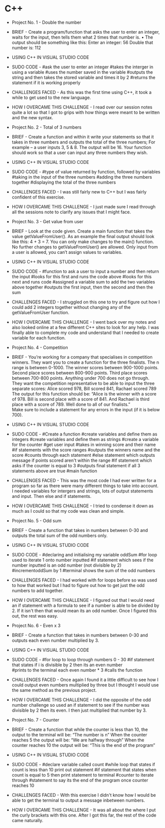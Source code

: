 # C++
- Project No. 1 - Double the number
- BRIEF - Create a program/function that asks the user to enter an integer, waits for the input, then tells them what 2 times that number is.
• The output should be something like this: Enter an integer: 56
Double that number is: 112
- USING C++ IN VISUAL STUDIO CODE
- SUDO CODE - #ask the user to enter an integer
              #takes the interger in using a variable
              #uses the number saved in the variable
              #outputs the string and then takes the stored variable and times it by 2
              #returns the statement if it is working properly
- CHALLENGES FACED - As this was the first time using C++, it took a while to get used to the new language.
- HOW I OVERCAME THIS CHALLENGE - I read over our session notes quite a lot so that I got to grips with how things were meant to be written and the new syntax.

- Project No. 2 - Total of 3 numbers
- BRIEF - Create a function and within it write your statements so that it takes in three numbers and outputs the total of the three numbers; For example – a user inputs 3, 5 & 8. The output will be 16.
Your function should work so that a user can input any three numbers they wish.
- USING C++ IN VISUAL STUDIO CODE
- SUDO CODE - #type of value returned by function, followed by variables 
              #taking in the input of the three numbers
              #adding the three numbers together
              #displaying the total of the three numbers
- CHALLENGES FACED - I was still fairly new to C++ but I was fairly confident of this exercise.
- HOW I OVERCAME THIS CHALLENGE - I just made sure I read through all the sessions note to clarify any issues that I might face.

- Project No. 3 - Get value from user
- BRIEF - Look at the code given. Create a main function that takes the value getValueFromUser(). As an example the final output should look like this: 4 + 3 = 7. You can only make changes to the main() function. No further changes to getValueFromUser() are allowed. Only input from a user is allowed, you can’t assign values to variables.
- USING C++ IN VISUAL STUDIO CODE
- SUDO CODE - #function to ask a user to input a number and then return the input
              #looks for this first and runs the code above
              #looks for this next and runs code 
              #assigned a variable sum to add the two variables above together
              #outputs the first input, then the second and then the sum
- CHALLENGES FACED - I struggled on this one to try and figure out how I could add 2 integers together without changing any of the getValueFromUser function.
- HOW I OVERCAME THIS CHALLENGE - I went back over my notes and also looked online at a few different C++ sites to look for any help. I was finally able to complete my code and understand that I needed to create variable for each function.


- Project No. 4 - Competition
- BRIEF - You’re working for a company that specialises in competition winners. They want you to create a function for the three finalists. The n range is between 0-1000. The winner scores between 900-1000 points. Second place scores between 800-900 points. Third place scores between 700-800 points. Anything under 700 does not go through. They want the competition representative to be able to input the three separate scores: Alice scored 978, Bill scored 841, Rachael scored 789
The output for this function should be:
“Alice is the winner with a score of 978.
Bill is second place with a score of 841.
And Rachael is third place with a score of 789. Well done to all of our finalists.”  
Make sure to include a statement for any errors in the input (if it is below 700).
 - USING C++ IN VISUAL STUDIO CODE
- SUDO CODE - #Create a function
              #create variables and define them as integers
              #create variables and define them as strings
              #create a variable for the counter
              #get user input
              #takes in winning score and their name
              #if statements with the score ranges
              #outputs the winners name and the score
              #counts through each statement
              #else statement which outputs message if points scored aren't within the range 
              #if statement which asks if the counter is equal to 3
              #outputs final statement if all 3 statements above are true
              #main function
- CHALLENGES FACED - This was the most code I had ever written for a program so far as there were many different things to take into account. I needed variables for intergers and strings, lots of output statements and input. Then else and if statements.
- HOW I OVERCAME THIS CHALLENGE - I tried to condense it down as much as I could so that my code was clean and simple.

- Project No. 5 - Odd sum
- BRIEF - Create a function that takes in numbers between 0-30 and outputs the total sum of the odd numbers only. 
- USING C++ IN VISUAL STUDIO CODE
- SUDO CODE - #declaring and initialising my variable oddSum
              #for loop used to iterate 1 onto number inputted
              #if statement which sees if the number inputted is an odd number (not divisible by 2) 
              #incrementoddSum by 1
              #terminal shows the sum of the odd numbers
- CHALLENGES FACED - I had worked with for loops before so was used to how that worked but I had to figure out how to get just the odd numbers to add together.
- HOW I OVERCAME THIS CHALLENGE - I figured out that I would need an if statement with a formula to see if a number is able to be divided by 2. If it isn't then that would mean its an odd number. Once I figured this out, the rest was easy.

- Project No. 6 - Even x 3
- BRIEF - Create a function that takes in numbers between 0-30 and outputs each even number multiplied by 3. 
- USING C++ IN VISUAL STUDIO CODE
- SUDO CODE - #for loop to loop through numbers 0 - 30
              #if statement that states if i is divisible by 2 then its an even number  
              #prints to the terminal each even number * 3
              #calls the function
- CHALLENGES FACED - Once again I found it a little difficult to see how I could output even numbers multiplied by three but I thought I would use the same method as the previous project.
- HOW I OVERCAME THIS CHALLENGE - I did the opposite of the odd number challenge so used an if statement to see if the number was divisible by 2 then its even. I then just multiplied that number by 3.

- Project No. 7 - Counter
- BRIEF - Create a function that while the counter is less than 10, the output to the terminal will be:
“The number is n”
When the counter reaches 5 the output will be: “We are halfway through”
When the counter reaches 10 the output will be: “This is the end of the program”
- USING C++ IN VISUAL STUDIO CODE
- SUDO CODE - #declare variable called count
              #while loop that states if count is less than 10 print out statement
              #if statement that states when count is equal to 5 then print statement to terminal
              #counter to iterate through
              #statement to say its the end of the program once counter reaches 10
- CHALLENGES FACED - With this exercise I didn't know how I would be able to get the terminal to output a message inbetween numbers.
- HOW I OVERCAME THIS CHALLENGE - It was all about the where I put the curly brackets with this one. After I got this far, the rest of the code came naturally.

